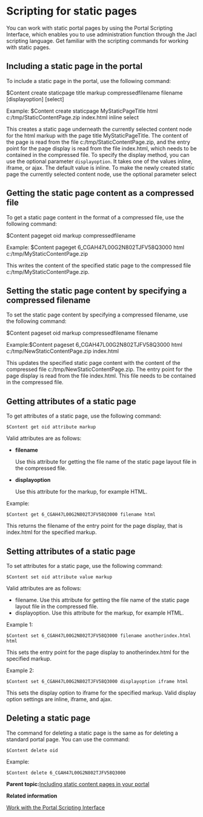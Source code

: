 # Scripting for static pages 

You can work with static portal pages by using the Portal Scripting Interface, which enables you to use administration function through the Jacl scripting language. Get familiar with the scripting commands for working with static pages.

## Including a static page in the portal

To include a static page in the portal, use the following command:

$Content create staticpage title markup compressedfilename filename \[displayoption\] \[select\]

Example: $Content create staticpage MyStaticPageTitle html c:/tmp/StaticContentPage.zip index.html inline select

This creates a static page underneath the currently selected content node for the html markup with the page title MyStaticPageTitle. The content of the page is read from the file c:/tmp/StaticContentPage.zip, and the entry point for the page display is read from the file index.html, which needs to be contained in the compressed file. To specify the display method, you can use the optional parameter `displayoption`. It takes one of the values inline, iframe, or ajax. The default value is inline. To make the newly created static page the currently selected content node, use the optional parameter select

## Getting the static page content as a compressed file

To get a static page content in the format of a compressed file, use the following command:

$Content pageget oid markup compressedfilename

Example: $Content pageget 6\_CGAH47L00G2N802TJFV58Q3000 html c:/tmp/MyStaticContentPage.zip

This writes the content of the specified static page to the compressed file c:/tmp/MyStaticContentPage.zip.

## Setting the static page content by specifying a compressed filename

To set the static page content by specifying a compressed filename, use the following command:

$Content pageset oid markup compressedfilename filename

Example:$Content pageset 6\_CGAH47L00G2N802TJFV58Q3000 html c:/tmp/NewStaticContentPage.zip index.html

This updates the specified static page content with the content of the compressed file c:/tmp/NewStaticContentPage.zip. The entry point for the page display is read from the file index.html. This file needs to be contained in the compressed file.

## Getting attributes of a static page

To get attributes of a static page, use the following command:

```
$Content get oid attribute markup
```

Valid attributes are as follows:

-   **filename**

    Use this attribute for getting the file name of the static page layout file in the compressed file.

-   **displayoption**

    Use this attribute for the markup, for example HTML.


Example:

```
$Content get 6_CGAH47L00G2N802TJFV58Q3000 filename html
```

This returns the filename of the entry point for the page display, that is index.html for the specified markup.

## Setting attributes of a static page

To set attributes for a static page, use the following command:

```
$Content set oid attribute value markup
```

Valid attributes are as follows:

-   filename. Use this attribute for getting the file name of the static page layout file in the compressed file.
-   displayoption. Use this attribute for the markup, for example HTML.

Example 1:

```
$Content set 6_CGAH47L00G2N802TJFV58Q3000 filename anotherindex.html html
```

This sets the entry point for the page display to anotherindex.html for the specified markup.

Example 2:

```
$Content set 6_CGAH47L00G2N802TJFV58Q3000 displayoption iframe html
```

This sets the display option to iframe for the specified markup. Valid display option settings are inline, iframe, and ajax.

## Deleting a static page

The command for deleting a static page is the same as for deleting a standard portal page. You can use the command:

```
$Content delete oid
```

Example:

```
$Content delete 6_CGAH47L00G2N802TJFV58Q3000
```

**Parent topic:**[Including static content pages in your portal ](../admin-system/spa_include_page.md)

**Related information**  


[Work with the Portal Scripting Interface ](../admin-system/adpsitsk.md)

